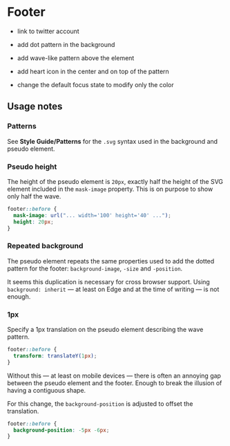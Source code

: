# Footer

- link to twitter account

- add dot pattern in the background

- add wave-like pattern above the element

- add heart icon in the center and on top of the pattern

- change the default focus state to modify only the color

## Usage notes

### Patterns

See **Style Guide/Patterns** for the `.svg` syntax used in the background and pseudo element.

### Pseudo height

The height of the pseudo element is `20px`, exactly half the height of the SVG element included in the `mask-image` property. This is on purpose to show only half the wave.

```css
footer::before {
  mask-image: url("... width='100' height='40' ...");
  height: 20px;
}
```

### Repeated background

The pseudo element repeats the same properties used to add the dotted pattern for the footer: `background-image`, `-size` and `-position`.

It seems this duplication is necessary for cross browser support. Using `background: inherit` — at least on Edge and at the time of writing — is not enough.

### 1px

Specify a 1px translation on the pseudo element describing the wave pattern.

```css
footer::before {
  transform: translateY(1px);
}
```

Without this — at least on mobile devices — there is often an annoying gap between the pseudo element and the footer. Enough to break the illusion of having a contiguous shape.

For this change, the `background-position` is adjusted to offset the translation.

```css
footer::before {
  background-position: -5px -6px;
}
```
